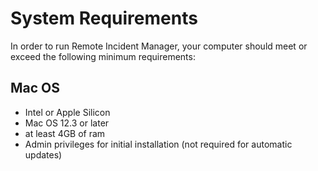 # System Requirements
In order to run Remote Incident Manager, your computer should meet or exceed the following minimum requirements:
## Mac OS
* Intel or Apple Silicon
* Mac OS 12.3 or later
* at least 4GB of ram
* Admin privileges for initial installation (not required for automatic updates)
<!-- end -->